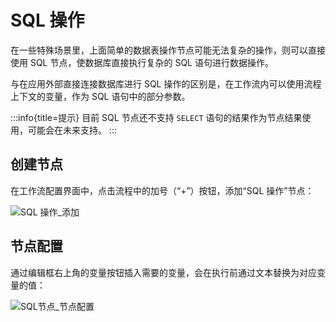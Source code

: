 # SQL 操作

在一些特殊场景里，上面简单的数据表操作节点可能无法复杂的操作，则可以直接使用 SQL 节点，使数据库直接执行复杂的 SQL 语句进行数据操作。

与在应用外部直接连接数据库进行 SQL 操作的区别是，在工作流内可以使用流程上下文的变量，作为 SQL 语句中的部分参数。

:::info{title=提示}
目前 SQL 节点还不支持 `SELECT` 语句的结果作为节点结果使用，可能会在未来支持。
:::

## 创建节点

在工作流配置界面中，点击流程中的加号（“+”）按钮，添加“SQL 操作”节点：

![SQL 操作_添加](https://github.com/nocobase/nocobase/assets/525658/1d3f21b3-d3f4-4f97-9195-e6a98ccb5289)

## 节点配置

通过编辑框右上角的变量按钮插入需要的变量，会在执行前通过文本替换为对应变量的值：

![SQL节点_节点配置](https://github.com/nocobase/nocobase/assets/525658/dd4e2f21-acd3-4c14-bbc9-0c28554e2fda)
